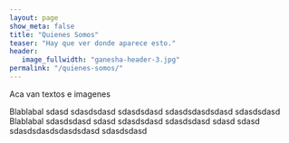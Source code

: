 ```yaml
---
layout: page
show_meta: false
title: "Quienes Somos"
teaser: "Hay que ver donde aparece esto."
header:
   image_fullwidth: "ganesha-header-3.jpg"
permalink: "/quienes-somos/"
---
```

Aca van textos e imagenes

Blablabal sdasd sdasdsdasd sdasdsdasd sdasdsdasdsdasd sdasdsdasd
Blablabal sdasdsdasd sdasd sdasdsdasd sdasdsdasd
sdasd sdasd sdasdsdasdsdasdsdasd sdasdsdasd